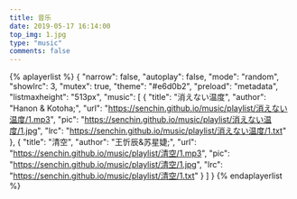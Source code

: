 ```yaml
---
title: 音乐
date: 2019-05-17 16:14:00
top_img: 1.jpg
type: "music"
comments: false
---
```




{% aplayerlist %}
{
    "narrow": false,
    "autoplay": false,
    "mode": "random",
    "showlrc": 3,
    "mutex": true,
    "theme": "#e6d0b2",
    "preload": "metadata",
    "listmaxheight": "513px",
    "music": [
        {
            "title": "消えない温度",
            "author": "Hanon & Kotoha;",
            "url": "https://senchin.github.io/music/playlist/消えない温度/1.mp3",
            "pic": "https://senchin.github.io/music/playlist/消えない温度/1.jpg",
            "lrc": "https://senchin.github.io/music/playlist/消えない温度/1.txt"
        },
        {
            "title": "清空",
            "author": "王忻辰&苏星婕;",
            "url": "https://senchin.github.io/music/playlist/清空/1.mp3",
            "pic": "https://senchin.github.io/music/playlist/清空/1.jpg",
            "lrc": "https://senchin.github.io/music/playlist/清空/1.txt"
        }
    ]
}
{% endaplayerlist %}